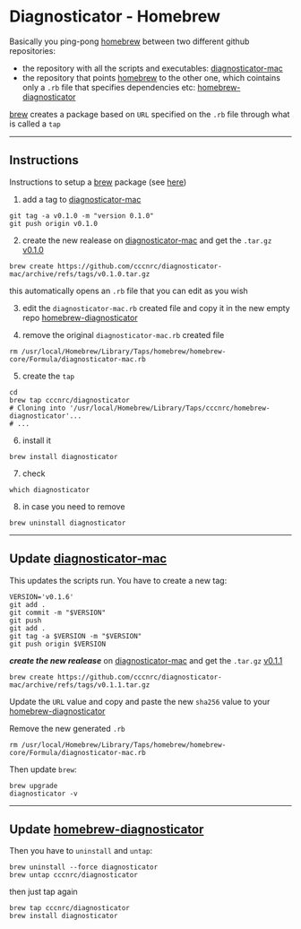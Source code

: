 # Diagnosticator - Homebrew

Basically you ping-pong [homebrew](https://brew.sh/index_it) between two different github repositories:
- the repository with all the scripts and executables: [diagnosticator-mac](https://github.com/cccnrc/diagnosticator-mac.git)
- the repository that points [homebrew](https://brew.sh/index_it) to the other one, which cointains only a `.rb` file that specifies dependencies etc: [homebrew-diagnosticator](https://github.com/cccnrc/homebrew-diagnosticator.git)

[brew](https://brew.sh/index_it) creates a package based on `URL` specified on the `.rb` file through what is called a `tap`

---
## Instructions
Instructions to setup a [brew](https://brew.sh/index_it) package (see [here](https://betterprogramming.pub/a-step-by-step-guide-to-create-homebrew-taps-from-github-repos-f33d3755ba74?gi=6c4ab43c1533))

1. add a tag to [diagnosticator-mac](https://github.com/cccnrc/diagnosticator-mac.git)
```
git tag -a v0.1.0 -m "version 0.1.0"
git push origin v0.1.0
```

2. create the new realease on [diagnosticator-mac](https://github.com/cccnrc/diagnosticator-mac/tags) and get the `.tar.gz` [v0.1.0](https://github.com/cccnrc/diagnosticator-mac/archive/refs/tags/v0.1.0.tar.gz)
```
brew create https://github.com/cccnrc/diagnosticator-mac/archive/refs/tags/v0.1.0.tar.gz
```
this automatically opens an `.rb` file that you can edit as you wish

3. edit the `diagnosticator-mac.rb` created file and copy it in the new empty repo [homebrew-diagnosticator](https://github.com/cccnrc/homebrew-diagnosticator/blob/main/diagnosticator.rb)

4. remove the original `diagnosticator-mac.rb` created file
```
rm /usr/local/Homebrew/Library/Taps/homebrew/homebrew-core/Formula/diagnosticator-mac.rb
```

5. create the `tap`
```
cd
brew tap cccnrc/diagnosticator
# Cloning into '/usr/local/Homebrew/Library/Taps/cccnrc/homebrew-diagnosticator'...
# ...
```

6. install it
```
brew install diagnosticator
```

7. check
```
which diagnosticator
```

8. in case you need to remove
```
brew uninstall diagnosticator
```

---
## Update [diagnosticator-mac](https://github.com/cccnrc/diagnosticator-mac.git)
This updates the scripts run. You have to create a new tag:
```
VERSION='v0.1.6'
git add .
git commit -m "$VERSION"
git push
git add .
git tag -a $VERSION -m "$VERSION"
git push origin $VERSION
```

***create the new realease*** on [diagnosticator-mac](https://github.com/cccnrc/diagnosticator-mac/tags) and get the `.tar.gz` [v0.1.1](https://github.com/cccnrc/diagnosticator-mac/archive/refs/tags/v0.1.1.tar.gz)
```
brew create https://github.com/cccnrc/diagnosticator-mac/archive/refs/tags/v0.1.1.tar.gz
```
Update the `URL` value and copy and paste the new `sha256` value to your [homebrew-diagnosticator](https://github.com/cccnrc/homebrew-diagnosticator/blob/main/diagnosticator.rb)

Remove the new generated `.rb`
```
rm /usr/local/Homebrew/Library/Taps/homebrew/homebrew-core/Formula/diagnosticator-mac.rb
```
Then update `brew`:
```
brew upgrade
diagnosticator -v
```

---
## Update [homebrew-diagnosticator](https://github.com/cccnrc/homebrew-diagnosticator/tree/main)

Then you have to `uninstall` and `untap`:
```
brew uninstall --force diagnosticator
brew untap cccnrc/diagnosticator
```
then just tap again
```
brew tap cccnrc/diagnosticator
brew install diagnosticator
```
